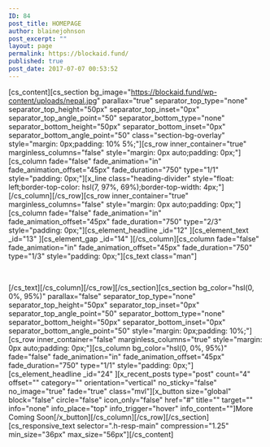 ```yaml
---
ID: 84
post_title: HOMEPAGE
author: blainejohnson
post_excerpt: ""
layout: page
permalink: https://blockaid.fund/
published: true
post_date: 2017-07-07 00:53:52
---
```

[cs_content][cs_section bg_image="https://blockaid.fund/wp-content/uploads/nepal.jpg" parallax="true" separator_top_type="none" separator_top_height="50px" separator_top_inset="0px" separator_top_angle_point="50" separator_bottom_type="none" separator_bottom_height="50px" separator_bottom_inset="0px" separator_bottom_angle_point="50" class="section-bg-overlay" style="margin: 0px;padding: 10% 5%;"][cs_row inner_container="true" marginless_columns="false" style="margin: 0px auto;padding: 0px;"][cs_column fade="false" fade_animation="in" fade_animation_offset="45px" fade_duration="750" type="1/1" style="padding: 0px;"][x_line class="heading-divider" style="float: left;border-top-color: hsl(7, 97%, 69%);border-top-width: 4px;"][/cs_column][/cs_row][cs_row inner_container="true" marginless_columns="false" style="margin: 0px auto;padding: 0px;"][cs_column fade="false" fade_animation="in" fade_animation_offset="45px" fade_duration="750" type="2/3" style="padding: 0px;"][cs_element_headline _id="12" ][cs_element_text _id="13" ][cs_element_gap _id="14" ][/cs_column][cs_column fade="false" fade_animation="in" fade_animation_offset="45px" fade_duration="750" type="1/3" style="padding: 0px;"][cs_text class="man"]<p class="man">&nbsp;</p>[/cs_text][/cs_column][/cs_row][/cs_section][cs_section bg_color="hsl(0, 0%, 95%)" parallax="false" separator_top_type="none" separator_top_height="50px" separator_top_inset="0px" separator_top_angle_point="50" separator_bottom_type="none" separator_bottom_height="50px" separator_bottom_inset="0px" separator_bottom_angle_point="50" style="margin: 0px;padding: 10%;"][cs_row inner_container="false" marginless_columns="true" style="margin: 0px auto;padding: 0px;"][cs_column bg_color="hsl(0, 0%, 95%)" fade="false" fade_animation="in" fade_animation_offset="45px" fade_duration="750" type="1/1" style="padding: 0px;"][cs_element_headline _id="24" ][x_recent_posts type="post" count="4" offset="" category="" orientation="vertical" no_sticky="false" no_image="true" fade="true" class="mvl"][x_button size="global" block="false" circle="false" icon_only="false" href="#" title="" target="" info="none" info_place="top" info_trigger="hover" info_content=""]More Coming Soon[/x_button][/cs_column][/cs_row][/cs_section][cs_responsive_text selector=".h-resp-main" compression="1.25" min_size="36px" max_size="56px"][/cs_content]